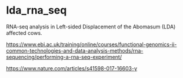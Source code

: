 # lda_rna_seq
 RNA-seq analysis in Left-sided Displacement of the Abomasum (LDA) affected cows.

https://www.ebi.ac.uk/training/online/courses/functional-genomics-ii-common-technologies-and-data-analysis-methods/rna-sequencing/performing-a-rna-seq-experiment/

https://www.nature.com/articles/s41598-017-16603-y